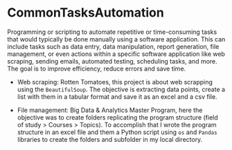 # CommonTasksAutomation
Programming or scripting to automate repetitive or time-consuming tasks that would typically be done manually using a software application. This can include tasks such as data entry, data manipulation, report generation, file management, or even actions within a specific software application like web scraping, sending emails, automated testing, scheduling tasks, and more. The goal  is to improve efficiency, reduce errors and save time.

- Web scraping: Rotten Tomatoes, this project is about web scrapping using the `BeautifulSoup`. The objective is extracting data points, create a list with them in a tabular format and save it as an excel and a csv file.

- File management: Big Data & Analytics Master Program, here the objective was to create folders replicating the program structure (field of study > Courses > Topics). To accomplish that I wrote the program structure in an excel file and them a Python script using `os` and `Pandas` libraries to create the folders and subfolder in my local directory.
